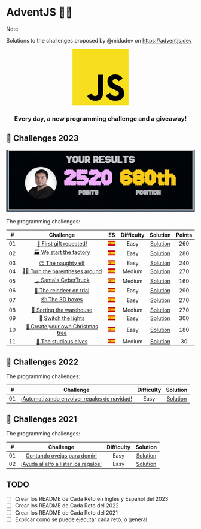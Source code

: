# AdventJS 🎄🎅

> [!NOTE]
> Solutions to the challenges proposed by @midudev on <https://adventjs.dev>


<div align="center">
    <img alt="javascript_logo" src="./assets/javascript_logo.svg" width="150px" height="150px">
    <h3>Every day, a new programming challenge and a giveaway!</h3>
</div>

<!-- TODO: Botones de los años 2021, 2022 y 2023 -->

## 🎯 Challenges 2023

<div align="center">
    <img alt="position" src="./assets/points.jpg">
</div>

The programming challenges:

|  #  |                                       Challenge                        |  ES  | Difficulty |               Solution                  |   Points   |
| :-: | :--------------------------------------------------------------------: | :--: | :--------: | :-------------------------------------: | :--------: |
| 01  | [🎁 First gift repeated!](./2023/challenge-01) | [![Español](./assets/flag_es.png)](./2023/challenge-01/README.es.md) | Easy  | [Solution](./2023/challenge-01/challenge01.js) | 260 |
| 02  | [🏭 We start the factory](./2023/challenge-02) | [![Español](./assets/flag_es.png)](./2023/challenge-02/README.es.md) | Easy | [Solution](./2023/challenge-02/challenge02.js) | 280 |
| 03  | [😏 The naughty elf](./2023/challenge-03) | [![Español](./assets/flag_es.png)](./2023/challenge-03/README.es.md) | Easy | [Solution](./2023/challenge-03/challenge03.js) | 240 |
| 04  | [😵‍💫 Turn the parentheses around](./2023/challenge-04) | [![Español](./assets/flag_es.png)](./2023/challenge-04/README.es.md) | Medium | [Solution](./2023/challenge-04/challenge04.js) | 270 |
| 05  | [🛷 Santa's CyberTruck](./2023/challenge-05) | [![Español](./assets/flag_es.png)](./2023/challenge-05/README.es.md) | Medium | [Solution](./2023/challenge-05/challenge05.js) | 160 |
| 06  | [🦌 The reindeer on trial](./2023/challenge-06) | [![Español](./assets/flag_es.png)](./2023/challenge-06/README.es.md) | Easy | [Solution](./2023/challenge-06/challenge06.js) | 290 |
| 07  | [📦 The 3D boxes](./2023/challenge-07) | [![Español](./assets/flag_es.png)](./2023/challenge-07/README.es.md) | Easy | [Solution](./2023/challenge-07/challenge07.js) | 270 |
| 08  | [🏬 Sorting the warehouse](./2023/challenge-08) | [![Español](./assets/flag_es.png)](./2023/challenge-08/README.es.md) | Medium | [Solution](./2023/challenge-08/challenge08.js) | 270 |
| 09  | [🚦 Switch the lights](./2023/challenge-09) | [![Español](./assets/flag_es.png)](./2023/challenge-09/README.es.md) | Easy | [Solution](./2023/challenge-09/challenge09.js) | 300 |
| 10  | [🎄 Create your own Christmas tree](./2023/challenge-10) | [![Español](./assets/flag_es.png)](./2023/challenge-10/README.es.md) | Easy | [Solution](./2023/challenge-10/challenge10.js) | 180 |
| 11  | [📖 The studious elves](./2023/challenge-11) | [![Español](./assets/flag_es.png)](./2023/challenge-11/README.es.md) | Medium | [Solution](./2023/challenge-11/challenge11.js) | 30 |

## 🎯 Challenges 2022

The programming challenges:

|  #  |                               Challenge                            | Difficulty |                  Solution                  |
| :-: | :----------------------------------------------------------------: | :--------: | :----------------------------------------: |
| 01  | [¡Automatizando envolver regalos de navidad!](./2022/challenge-01) | Easy       | [Solution](./2022/challenge-01/challenge01.js) |

## 🎯 Challenges 2021

The programming challenges:

|  #  |                                       Challenge                        | Difficulty |               Solution                     |
| :-: | :--------------------------------------------------------------------: | :--------: | :----------------------------------------: |
| 01  | [Contando ovejas para domir!](./2021/challenge-01)                     | Easy       | [Solution](./2021/challenge-01/challenge01.js) |
| 02  | [¡Ayuda al elfo a listar los regalos!](./2021/challenge-02)                     | Easy       | [Solution](./2021/challenge-02/challenge02.js) |

## TODO

- [ ] Crear los README de Cada Reto en Ingles y Español del 2023
- [ ] Crear los README de Cada Reto del 2022
- [ ] Crear los README de Cada Reto del 2021
- [ ] Explicar como se puede ejecutar cada reto. o general.
